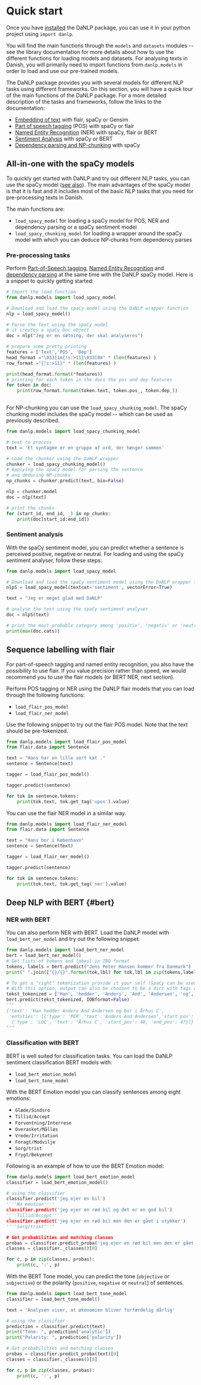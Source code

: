 Quick start
===========

Once you have [installed](installation.md) the DaNLP package, you can use it in your python project using `import danlp`. 

You will find the main functions through the `models` and `datasets` modules -- see the library documentation for more details about how to use the different functions for loading models and datasets. 
For analysing texts in Danish, you will primarily need to import functions from `danlp.models` in order to load and use our pre-trained models. 

The DaNLP package provides you with several models for different NLP tasks using different frameworks. 
On this section, you will have a quick tour of the main functions of the DaNLP package. 
For a more detailed description of the tasks and frameworks, follow the links to the documentation: 

*  [Embedding of text](../tasks/embeddings.md) with flair, spaCy or Gensim
*  [Part of speech tagging](../tasks/pos.md) (POS) with spaCy or flair
*  [Named Entity Recognition](../tasks/ner.md) (NER) with spaCy, flair or BERT
*  [Sentiment Analysis](../tasks/sentiment_analysis.md) with spaCy or BERT
*  [Dependency parsing and NP-chunking](../tasks/dependency.md) with spaCy


## All-in-one with the spaCy models

To quickly get started with DaNLP and try out different NLP tasks, you can use the spaCy model ([see also](../frameworks/spacy.md)). The main advantages of the spaCy model is that it is fast and it includes most of the basic NLP tasks that you need for pre-processing texts in Danish. 

The main functions are:  

* `load_spacy_model` for loading a spaCy model for POS, NER and dependency parsing or a spaCy sentiment model
* `load_spacy_chunking_model` for loading a wrapper around the spaCy model with which you can deduce NP-chunks from dependency parses

### Pre-processing tasks

Perform [Part-of-Speech tagging](../tasks/pos.md), [Named Entity Recognition](../tasks/ner.md) and [dependency parsing](../tasks/dependency.md) at the same time with the DaNLP spaCy model.
Here is a snippet to quickly getting started: 

```python
# Import the load function
from danlp.models import load_spacy_model

# Download and load the spaCy model using the DaNLP wrapper function
nlp = load_spacy_model()

# Parse the text using the spaCy model 
# it creates a spaCy Doc object
doc = nlp("Jeg er en sætning, der skal analyseres")

# prepare some pretty printing
features = ['Text','POS', 'Dep']
head_format ="\033[1m{!s:>11}\033[0m" * (len(features) )
row_format ="{!s:>11}" * (len(features) )

print(head_format.format(*features))
# printing for each token in the docs the pos and dep features
for token in doc:
    print(row_format.format(token.text, token.pos_, token.dep_))
    
```

For NP-chunking you can use the `load_spacy_chunking_model`. 
The spaCy chunking model includes the spaCy model -- which can be used as previously described. 

```python
from danlp.models import load_spacy_chunking_model

# text to process
text = 'Et syntagme er en gruppe af ord, der hænger sammen'

# Load the chunker using the DaNLP wrapper
chunker = load_spacy_chunking_model()
# Applying the spaCy model for parsing the sentence
# and deducing NP-chunks
np_chunks = chunker.predict(text, bio=False)

nlp = chunker.model
doc = nlp(text)

# print the chunks
for (start_id, end_id, _) in np_chunks: 
    print(doc[start_id:end_id])
```


### Sentiment analysis

With the spaCy sentiment model, you can predict whether a sentence is perceived positive, negative or neutral. 
For loading and using the spaCy sentiment analyser, follow these steps: 

```python
from danlp.models import load_spacy_model

# Download and load the spaCy sentiment model using the DaNLP wrapper function
nlpS = load_spacy_model(textcat='sentiment', vectorError=True)

text = "Jeg er meget glad med DaNLP"

# analyse the text using the spaCy sentiment analyser
doc = nlpS(text)

# print the most probable category among 'positiv', 'negativ' or 'neutral'
print(max(doc.cats))
```


## Sequence labelling with flair

For part-of-speech tagging and named entity recognition, you also have the possibility to use flair. 
If you value precision rather than speed, we would recommend you to use the flair models (or BERT NER, next section). 

Perform POS tagging or NER using the DaNLP flair models that you can load through the following functions:

* `load_flair_pos_model`
* `load_flair_ner_model`

Use the following snippet to try out the flair POS model. Note that the text should be pre-tokenized. 

```python
from danlp.models import load_flair_pos_model
from flair.data import Sentence

text = "Hans har en lille sort kat ."
sentence = Sentence(text)

tagger = load_flair_pos_model()

tagger.predict(sentence)

for tok in sentence.tokens:
    print(tok.text, tok.get_tag('upos').value)

```

You can use the flair NER model in a similar way. 


```python
from danlp.models import load_flair_ner_model
from flair.data import Sentence

text = "Hans bor i København"
sentence = Sentence(text)

tagger = load_flair_ner_model()

tagger.predict(sentence)

for tok in sentence.tokens:
    print(tok.text, tok.get_tag('ner').value)
```

## Deep NLP with BERT {#bert}

### NER with BERT

You can also perform NER with BERT. Load the DaNLP model with `load_bert_ner_model` and try out the following snippet: 

```python
from danlp.models import load_bert_ner_model
bert = load_bert_ner_model()
# Get lists of tokens and labesl in IBO format
tokens, labels = bert.predict("Jens Peter Hansen kommer fra Danmark")
print(" ".join(["{}/{}".format(tok,lbl) for tok,lbl in zip(tokens,labels)]))

# To get a "right" tokenization provide it your self (SpaCy can be used for this) by providing a a list of tokens
# With this option, output can also be choosen to be a dict with tags and position instead of IBO format
tekst_tokenized = ['Han', 'hedder', 'Anders', 'And', 'Andersen', 'og', 'bor', 'i', 'Århus', 'C']
bert.predict(tekst_tokenized, IOBformat=False)
"""
{'text': 'Han hedder Anders And Andersen og bor i Århus C',
 'entities': [{'type': 'PER','text':'Anders And Andersen','start_pos': 11,'end_pos': 30},
  {'type': 'LOC', 'text': 'Århus C', 'start_pos': 40, 'end_pos': 47}]}
"""

```


### Classification with BERT

BERT is well suited for classification tasks. You can load the DaNLP sentiment classification BERT models with:

* `load_bert_emotion_model`
* `load_bert_tone_model`


With the BERT Emotion model you can classify sentences among eight emotions: 

* `Glæde/Sindsro`
* `Tillid/Accept`
* `Forventning/Interrese`
* `Overasket/Målløs`
* `Vrede/Irritation`
* `Foragt/Modvilje`
* `Sorg/trist`
* `Frygt/Bekymret`

Following is an example of how to use the BERT Emotion model:

```python
from danlp.models import load_bert_emotion_model
classifier = load_bert_emotion_model()

# using the classifier
classifier.predict('jeg ejer en bil')
''''No emotion''''
classifier.predict('jeg ejer en rød bil og det er en god bil')
''''Tillid/Accept''''
classifier.predict('jeg ejer en rød bil men den er gået i stykker')
''''Sorg/trist''''

# Get probabilities and matching classes
probas = classifier.predict_proba('jeg ejer en rød bil men den er gået i stykker', no_emotion=False)[0]
classes = classifier._classes()[0]

for c, p in zip(classes, probas):
    print(c, ':', p)
```

With the BERT Tone model, you can predict the tone (`objective` or `subjective`) or the polarity (`positive`, `negative` or `neutral`) of sentences. 


```python
from danlp.models import load_bert_tone_model
classifier = load_bert_tone_model()

text = 'Analysen viser, at økonomien bliver forfærdelig dårlig'

# using the classifier
prediction = classifier.predict(text)
print("Tone: ", prediction['analytic'])
print("Polarity: ", prediction['polarity'])

# Get probabilities and matching classes
probas = classifier.predict_proba(text)[0]
classes = classifier._classes()[0]

for c, p in zip(classes, probas):
    print(c, ':', p)
```